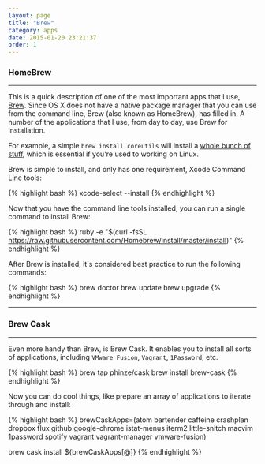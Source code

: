 ```yaml
---
layout: page
title: "Brew"
category: apps
date: 2015-01-20 23:21:37
order: 1
---
```


### HomeBrew
* * *

This is a quick description of one of the most important apps that I use, [Brew](http://brew.sh). Since OS X does not have a native package manager that you can use from the command line, Brew (also known as HomeBrew), has filled in. A number of the applications that I use, from day to day, use Brew for installation.

For example, a simple `brew install coreutils` will install a [whole bunch of stuff](http://en.wikipedia.org/wiki/GNU_Core_Utilities), which is essential if you're used to working on Linux.

Brew is simple to install, and only has one requirement, Xcode Command Line tools:

{% highlight bash %}
xcode-select --install
{% endhighlight %}

Now that you have the command line tools installed, you can run a single command to install Brew:

{% highlight bash %}
ruby -e "$(curl -fsSL https://raw.githubusercontent.com/Homebrew/install/master/install)"
{% endhighlight %}

After Brew is installed, it's considered best practice to run the following commands:

{% highlight bash %}
brew doctor
brew update
brew upgrade
{% endhighlight %}

* * *
### Brew Cask
* * *

Even more handy than Brew, is Brew Cask. It enables you to install all sorts of applications, including `VMware Fusion`, `Vagrant`, `1Password`, etc.

{% highlight bash %}
brew tap phinze/cask
brew install brew-cask
{% endhighlight %}

Now you can do cool things, like prepare an array of applications to iterate through and install:

{% highlight bash %}
brewCaskApps=(atom bartender caffeine crashplan dropbox flux github google-chrome istat-menus iterm2 little-snitch macvim 1password spotify vagrant vagrant-manager vmware-fusion)

brew cask install ${brewCaskApps[@]}
{% endhighlight %}
